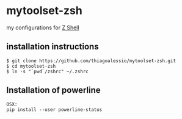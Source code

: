# mytoolset-zsh

my configurations for [Z Shell](http://www.zsh.org/)

## installation instructions

    $ git clone https://github.com/thiagoalessio/mytoolset-zsh.git
    $ cd mytoolset-zsh
    $ ln -s "`pwd`/zshrc" ~/.zshrc

## Installation of powerline

    OSX:
    pip install --user powerline-status
